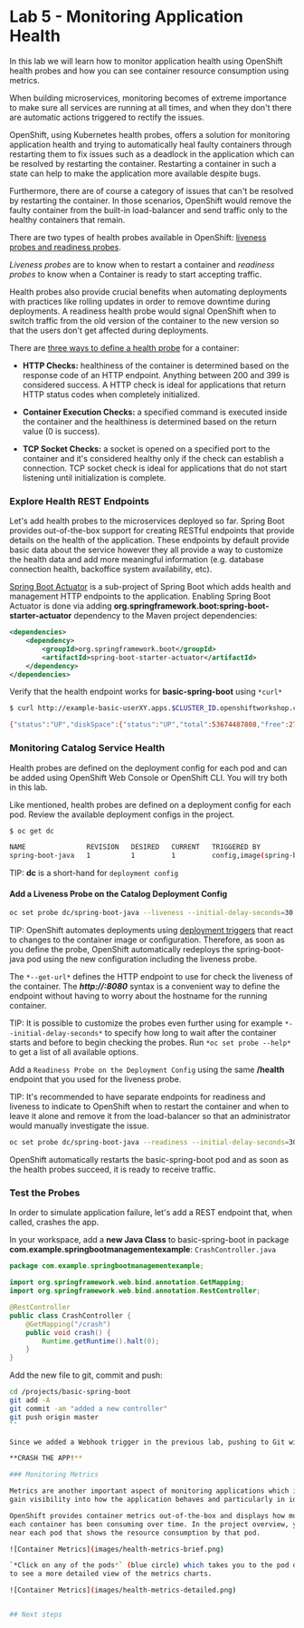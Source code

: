 # Lab 5 - Monitoring Application Health 

In this lab we will learn how to monitor application health using OpenShift 
health probes and how you can see container resource consumption using metrics.

When building microservices, monitoring becomes of extreme importance to make sure all services 
are running at all times, and when they don't there are automatic actions triggered to rectify 
the issues. 

OpenShift, using Kubernetes health probes, offers a solution for monitoring application 
health and trying to automatically heal faulty containers through restarting them to fix issues such as
a deadlock in the application which can be resolved by restarting the container. Restarting a container 
in such a state can help to make the application more available despite bugs.

Furthermore, there are of course a category of issues that can't be resolved by restarting the container. 
In those scenarios, OpenShift would remove the faulty container from the built-in load-balancer and send traffic 
only to the healthy containers that remain.

There are two types of health probes available in OpenShift: [liveness probes and readiness probes](https://docs.openshift.com/container-platform/3.11/dev_guide/application_health.html#container-health-checks-using-probes).

*Liveness probes* are to know when to restart a container and *readiness probes* to know when a 
Container is ready to start accepting traffic.

Health probes also provide crucial benefits when automating deployments with practices like rolling updates in 
order to remove downtime during deployments. A readiness health probe would signal OpenShift when to switch 
traffic from the old version of the container to the new version so that the users don't get affected during 
deployments.

There are [three ways to define a health probe](https://docs.openshift.com/container-platform/3.11/dev_guide/application_health.html#container-health-checks-using-probes) for a container:

* **HTTP Checks:** healthiness of the container is determined based on the response code of an HTTP 
endpoint. Anything between 200 and 399 is considered success. A HTTP check is ideal for applications 
that return HTTP status codes when completely initialized.

* **Container Execution Checks:** a specified command is executed inside the container and the healthiness is 
determined based on the return value (0 is success). 

* **TCP Socket Checks:** a socket is opened on a specified port to the container and it's considered healthy 
only if the check can establish a connection. TCP socket check is ideal for applications that do not 
start listening until initialization is complete.


###  Explore Health REST Endpoints

Let's add health probes to the microservices deployed so far.
Spring Boot provides out-of-the-box support for creating RESTful endpoints that
provide details on the health of the application. These endpoints by default provide basic data about the 
service however they all provide a way to customize the health data and add more meaningful information (e.g. 
database connection health, backoffice system availability, etc).

[Spring Boot Actuator](http://docs.spring.io/spring-boot/docs/current/reference/htmlsingle/#production-ready) is a 
sub-project of Spring Boot which adds health and management HTTP endpoints to the application. Enabling Spring Boot 
Actuator is done via adding **org.springframework.boot:spring-boot-starter-actuator** dependency to the Maven project 
dependencies:

```xml
<dependencies>
	<dependency>
		<groupId>org.springframework.boot</groupId>
		<artifactId>spring-boot-starter-actuator</artifactId>
	</dependency>
</dependencies>
```

Verify that the health endpoint works for **basic-spring-boot** using `*curl*`

```bash
$ curl http://example-basic-userXY.apps.$CLUSTER_ID.openshiftworkshop.com/health

{"status":"UP","diskSpace":{"status":"UP","total":53674487808,"free":27763781632,"threshold":10485760}}
```

###  Monitoring Catalog Service Health

Health probes are defined on the deployment config for each pod and can be added using OpenShift Web 
Console or OpenShift CLI. You will try both in this lab.

Like mentioned, health probes are defined on a deployment config for each pod. Review the available 
deployment configs in the project. 

```bash
$ oc get dc

NAME               REVISION   DESIRED   CURRENT   TRIGGERED BY
spring-boot-java   1          1         1         config,image(spring-boot-java:latest)
```

TIP: **dc** is a short-hand for `deployment config`


#### Add a Liveness Probe on the Catalog Deployment Config

```bash
oc set probe dc/spring-boot-java --liveness --initial-delay-seconds=30 --failure-threshold=3 --get-url=http://:8080/health
```

TIP: OpenShift automates deployments using [deployment triggers](https://docs.openshift.com/container-platform/3.11/dev_guide/deployments/basic_deployment_operations.html#triggers) 
that react to changes to the container image or configuration. 
Therefore, as soon as you define the probe, OpenShift automatically redeploys the 
spring-boot-java pod using the new configuration including the liveness probe. 

The `*--get-url*` defines the HTTP endpoint to use for check the liveness of the container. The ***http://:8080*** 
syntax is a convenient way to define the endpoint without having to worry about the hostname for the running 
container. 

TIP: It is possible to customize the probes even further using for example `*--initial-delay-seconds*` to specify how long 
to wait after the container starts and before to begin checking the probes. Run `*oc set probe --help*` to get 
a list of all available options.

Add a `Readiness Probe on the Deployment Config` using the same **/health** endpoint that you used for 
the liveness probe.

TIP: It's recommended to have separate endpoints for readiness and liveness to indicate to OpenShift when 
to restart the container and when to leave it alone and remove it from the load-balancer so that an administrator 
would  manually investigate the issue. 

```bash
oc set probe dc/spring-boot-java --readiness --initial-delay-seconds=30 --failure-threshold=3 --get-url=http://:8080/health
```

OpenShift automatically restarts the basic-spring-boot pod and as soon as the health probes succeed, it is ready to receive traffic. 

### Test the Probes

In order to simulate application failure, let's add a REST endpoint that, when called, crashes the app.

In your workspace, add a **new Java Class** to basic-spring-boot in package **com.example.springbootmanagementexample**: `CrashController.java`

```java
package com.example.springbootmanagementexample;

import org.springframework.web.bind.annotation.GetMapping;
import org.springframework.web.bind.annotation.RestController;

@RestController
public class CrashController {
    @GetMapping("/crash")
	public void crash() {
		Runtime.getRuntime().halt(0);
	}
}
```

Add the new file to git, commit and push:

```bash
cd /projects/basic-spring-boot
git add -A
git commit -am "added a new controller"
git push origin master
``

Since we added a Webhook trigger in the previous lab, pushing to Git will start a new build. In the OpenShift UI, head over to `basic-userXY - Monitoring` and observe the build & deployment.

**CRASH THE APP!**

### Monitoring Metrics

Metrics are another important aspect of monitoring applications which is required in order to 
gain visibility into how the application behaves and particularly in identifying issues.

OpenShift provides container metrics out-of-the-box and displays how much memory, cpu and network 
each container has been consuming over time. In the project overview, you can see three charts 
near each pod that shows the resource consumption by that pod.

![Container Metrics](images/health-metrics-brief.png)

`*Click on any of the pods*` (blue circle) which takes you to the pod details. `*Click on the 'Metrics' tab*`
to see a more detailed view of the metrics charts.

![Container Metrics](images/health-metrics-detailed.png)


## Next steps
